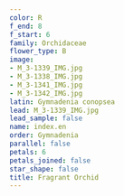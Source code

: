 ```yaml
---
color: R
f_end: 8
f_start: 6
family: Orchidaceae
flower_type: B
image:
- M_3-1339_IMG.jpg
- M_3-1338_IMG.jpg
- M_3-1341_IMG.jpg
- M_3-1342_IMG.jpg
latin: Gymnadenia conopsea
lead: M_3-1339_IMG.jpg
lead_sample: false
name: index.en
order: Gymnadenia
parallel: false
petals: 6
petals_joined: false
star_shape: false
title: Fragrant Orchid
---
```

